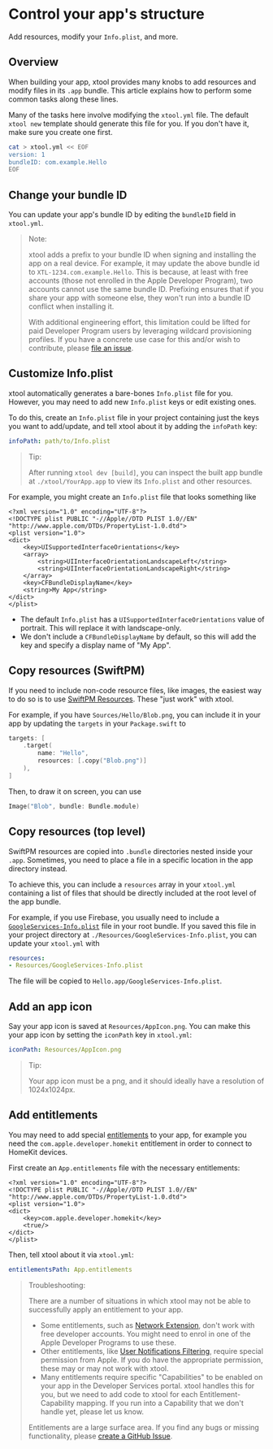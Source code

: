 # Control your app's structure

Add resources, modify your `Info.plist`, and more. 

## Overview

When building your app, xtool provides many knobs to add resources and modify files in its `.app` bundle. This article explains how to perform some common tasks along these lines.

Many of the tasks here involve modifying the `xtool.yml` file. The default `xtool new` template should generate this file for you. If you don't have it, make sure you create one first.

```bash
cat > xtool.yml << EOF
version: 1
bundleID: com.example.Hello
EOF
```

## Change your bundle ID

You can update your app's bundle ID by editing the `bundleID` field in `xtool.yml`.

> Note:
>
> xtool adds a prefix to your bundle ID when signing and installing the app on a real device. For example, it may update the above bundle id to `XTL-1234.com.example.Hello`. This is because, at least with free accounts (those not enrolled in the Apple Developer Program), two accounts cannot use the same bundle ID. Prefixing ensures that if you share your app with someone else, they won't run into a bundle ID conflict when installing it.
>
> With additional engineering effort, this limitation could be lifted for paid Developer Program users by leveraging wildcard provisioning profiles. If you have a concrete use case for this and/or wish to contribute, please [file an issue](https://github.com/xtool-org/xtool/issues/new).

## Customize Info.plist

xtool automatically generates a bare-bones `Info.plist` file for you. However, you may need to add new `Info.plist` keys or edit existing ones.

To do this, create an `Info.plist` file in your project containing just the keys you want to add/update, and tell xtool about it by adding the `infoPath` key:

```yaml
infoPath: path/to/Info.plist
```

> Tip:
>
> After running `xtool dev [build]`, you can inspect the built app bundle at `./xtool/YourApp.app` to view its `Info.plist` and other resources. 

For example, you might create an `Info.plist` file that looks something like

```plist
<?xml version="1.0" encoding="UTF-8"?>
<!DOCTYPE plist PUBLIC "-//Apple//DTD PLIST 1.0//EN" "http://www.apple.com/DTDs/PropertyList-1.0.dtd">
<plist version="1.0">
<dict>
    <key>UISupportedInterfaceOrientations</key>
    <array>
        <string>UIInterfaceOrientationLandscapeLeft</string>
        <string>UIInterfaceOrientationLandscapeRight</string>
    </array>
    <key>CFBundleDisplayName</key>
    <string>My App</string>
</dict>
</plist>
```

- The default `Info.plist` has a `UISupportedInterfaceOrientations` value of portrait. This will replace it with landscape-only.
- We don't include a `CFBundleDisplayName` by default, so this will add the key and specify a display name of "My App".

## Copy resources (SwiftPM)

If you need to include non-code resource files, like images, the easiest way to do so is to use [SwiftPM Resources](https://developer.apple.com/documentation/xcode/bundling-resources-with-a-swift-package). These "just work" with xtool.

For example, if you have `Sources/Hello/Blob.png`, you can include it in your app by updating the `targets` in your `Package.swift` to

```swift
targets: [
    .target(
        name: "Hello",
        resources: [.copy("Blob.png")]
    ),
]
```

Then, to draw it on screen, you can use

```swift
Image("Blob", bundle: Bundle.module)
```

## Copy resources (top level)

SwiftPM resources are copied into `.bundle` directories nested inside your `.app`. Sometimes, you need to place a file in a specific location in the app directory instead.

To achieve this, you can include a `resources` array in your `xtool.yml` containing a list of files that should be directly included at the root level of the app bundle.

For example, if you use Firebase, you usually need to include a [`GoogleServices-Info.plist`](https://firebase.google.com/docs/ios/setup#add-config-file) file in your root bundle. If you saved this file in your project directory at `./Resources/GoogleServices-Info.plist`, you can update your `xtool.yml` with

```yaml
resources:
- Resources/GoogleServices-Info.plist
```

The file will be copied to `Hello.app/GoogleServices-Info.plist`.

## Add an app icon

Say your app icon is saved at `Resources/AppIcon.png`. You can make this your app icon by setting the `iconPath` key in `xtool.yml`:

```yaml
iconPath: Resources/AppIcon.png
```

> Tip:
>
> Your app icon must be a png, and it should ideally have a resolution of 1024x1024px.

## Add entitlements

You may need to add special [entitlements](https://developer.apple.com/documentation/bundleresources/entitlements) to your app, for example you need the `com.apple.developer.homekit` entitlement in order to connect to HomeKit devices.

First create an `App.entitlements` file with the necessary entitlements:

```plist
<?xml version="1.0" encoding="UTF-8"?>
<!DOCTYPE plist PUBLIC "-//Apple//DTD PLIST 1.0//EN" "http://www.apple.com/DTDs/PropertyList-1.0.dtd">
<plist version="1.0">
<dict>
    <key>com.apple.developer.homekit</key>
    <true/>
</dict>
</plist>
```

Then, tell xtool about it via `xtool.yml`:

```yaml
entitlementsPath: App.entitlements
```

> Troubleshooting:
>
> There are a number of situations in which xtool may not be able to successfully apply an entitlement to your app.
>
> - Some entitlements, such as [Network Extension](https://developer.apple.com/documentation/bundleresources/entitlements/com.apple.developer.networking.networkextension), don't work with free developer accounts. You might need to enrol in one of the Apple Developer Programs to use these.
> - Other entitlements, like [User Notifications Filtering](https://developer.apple.com/documentation/bundleresources/entitlements/com.apple.developer.usernotifications.filtering), require special permission from Apple. If you do have the appropriate permission, these may or may not work with xtool.
> - Many entitlements require specific "Capabilities" to be enabled on your app in the Developer Services portal. xtool handles this for you, but we need to add code to xtool for each Entitlement-Capability mapping. If you run into a Capability that we don't handle yet, please let us know.
>
> Entitlements are a large surface area. If you find any bugs or missing functionality, please [create a GitHub Issue](https://github.com/xtool-org/xtool/issues/new/choose).
